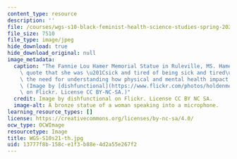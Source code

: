```yaml
---
content_type: resource
description: ''
file: /courses/wgs-s10-black-feminist-health-science-studies-spring-2021/13777f8b158ce1f3b88e4d2a55e267f2_WGS-S10s21-th.jpg
file_size: 7510
file_type: image/jpeg
hide_download: true
hide_download_original: null
image_metadata:
  caption: "The Fannie Lou Hamer Memorial Statue in Ruleville, MS. Hamer\u2019s famous\
    \ quote that she was \u201Csick and tired of being sick and tired\u201D expressed\
    \ the need for understanding how physical and mental health impact people of color.\
    \ (Image by [dishfunctional](https://www.flickr.com/photos/holdenmorton/48293633556/in/photolist-2iqcdcT-2hivXS2-2ghCM2x-dgq2yA-eUwdEY-s4sxoo-9eCGtz-skZfPz-jP56C3-9eCHCe-bthSyi-bthRhz-CGufta-Cfhkh3-skZfSa-skStWw-s4ross-s2GAB8-KgTPd6-CzbTVD-dAtSeP-s4roqo-25rWVyo-o8CPZy-7hTecw-9npbxT-27gBzUW-dtr1Rx-7hTec1-2gzxuJq-2gzxq2z-2gzxXxB-2gzxsme-2gzxZUf-2gzxZoF-2gzxW8h-2gzxYVm-2gzxYur-2gzxX4A-2gzxWBZ-2gzxVce-fqFLX)\
    \ on Flickr. License CC BY-NC-SA.)"
  credit: Image by dishfunctional on Flickr. License CC BY NC SA.
  image-alt: A bronze statue of a woman speaking into a microphone.
learning_resource_types: []
license: https://creativecommons.org/licenses/by-nc-sa/4.0/
ocw_type: OCWImage
resourcetype: Image
title: WGS-S10s21-th.jpg
uid: 13777f8b-158c-e1f3-b88e-4d2a55e267f2
---
```

